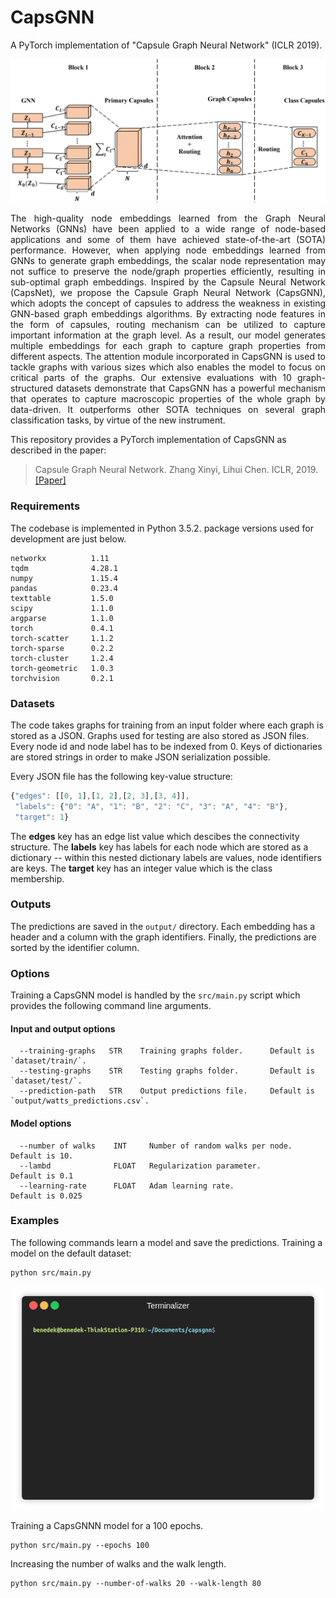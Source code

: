 CapsGNN
============================================
A PyTorch implementation of "Capsule Graph Neural Network" (ICLR 2019).
<p align="center">
  <img width="800" src="CapsGNN.jpg">
</p>
<p align="justify">
The high-quality node embeddings learned from the Graph Neural Networks (GNNs) have been applied to a wide range of node-based applications and some of them have achieved state-of-the-art (SOTA) performance. However, when applying node embeddings learned from GNNs to generate graph embeddings, the scalar node representation may not suffice to preserve the node/graph properties efficiently, resulting in sub-optimal graph embeddings. Inspired by the Capsule Neural Network (CapsNet), we propose the Capsule Graph Neural Network (CapsGNN), which adopts the concept of capsules to address the weakness in existing GNN-based graph embeddings algorithms. By extracting node features in the form of capsules, routing mechanism can be utilized to capture important information at the graph level. As a result, our model generates multiple embeddings for each graph to capture graph properties from different aspects. The attention module incorporated in CapsGNN is used to tackle graphs with various sizes which also enables the model to focus on critical parts of the graphs. Our extensive evaluations with 10 graph-structured datasets demonstrate that CapsGNN has a powerful mechanism that operates to capture macroscopic properties of the whole graph by data-driven. It outperforms other SOTA techniques on several graph classification tasks, by virtue of the new instrument.</p>


This repository provides a PyTorch implementation of CapsGNN as described in the paper:

> Capsule Graph Neural Network.
> Zhang Xinyi, Lihui Chen.
> ICLR, 2019.
> [[Paper]](https://openreview.net/forum?id=Byl8BnRcYm)

### Requirements
The codebase is implemented in Python 3.5.2. package versions used for development are just below.
```
networkx          1.11
tqdm              4.28.1
numpy             1.15.4
pandas            0.23.4
texttable         1.5.0
scipy             1.1.0
argparse          1.1.0
torch             0.4.1
torch-scatter     1.1.2
torch-sparse      0.2.2
torch-cluster     1.2.4
torch-geometric   1.0.3
torchvision       0.2.1
```
### Datasets
The code takes graphs for training from an input folder where each graph is stored as a JSON. Graphs used for testing are also stored as JSON files. Every node id and node label has to be indexed from 0. Keys of dictionaries are stored strings in order to make JSON serialization possible.

Every JSON file has the following key-value structure:

```javascript
{"edges": [[0, 1],[1, 2],[2, 3],[3, 4]],
 "labels": {"0": "A", "1": "B", "2": "C", "3": "A", "4": "B"},
 "target": 1}
```
The **edges** key has an edge list value which descibes the connectivity structure. The **labels** key has labels for each node which are stored as a dictionary -- within this nested dictionary labels are values, node identifiers are keys. The **target** key has an integer value which is the class membership.

### Outputs

The predictions are saved in the `output/` directory. Each embedding has a header and a column with the graph identifiers. Finally, the predictions are sorted by the identifier column.

### Options
Training a CapsGNN model is handled by the `src/main.py` script which provides the following command line arguments.

#### Input and output options
```
  --training-graphs   STR    Training graphs folder.      Default is `dataset/train/`.
  --testing-graphs    STR    Testing graphs folder.       Default is `dataset/test/`.
  --prediction-path   STR    Output predictions file.     Default is  `output/watts_predictions.csv`.
```
#### Model options
```
  --number of walks    INT     Number of random walks per node.   Default is 10.
  --lambd              FLOAT   Regularization parameter.          Default is 0.1
  --learning-rate      FLOAT   Adam learning rate.                 Default is 0.025
```
### Examples
The following commands learn a model and save the predictions. Training a model on the default dataset:
```
python src/main.py
```
<p align="center">
  <img width="500" src="capsgnn.gif">
</p>

Training a CapsGNNN model for a 100 epochs.
```
python src/main.py --epochs 100
```
Increasing the number of walks and the walk length.
```
python src/main.py --number-of-walks 20 --walk-length 80
```
